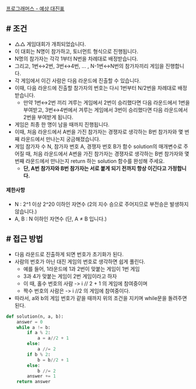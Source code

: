 
[프로그래머스 - 예상 대진표](https://school.programmers.co.kr/learn/courses/30/lessons/12985)


## **# 조건**

- △△ 게임대회가 개최되었습니다. 
- 이 대회는 N명이 참가하고, 토너먼트 형식으로 진행됩니다. 
- N명의 참가자는 각각 1부터 N번을 차례대로 배정받습니다. 
- 그리고, 1번↔2번, 3번↔4번, ... , N-1번↔N번의 참가자끼리 게임을 진행합니다. 
- 각 게임에서 이긴 사람은 다음 라운드에 진출할 수 있습니다. 
- 이때, 다음 라운드에 진출할 참가자의 번호는 다시 1번부터 N/2번을 차례대로 배정받습니다. 
	- 만약 1번↔2번 끼리 겨루는 게임에서 2번이 승리했다면 다음 라운드에서 1번을 부여받고, 3번↔4번에서 겨루는 게임에서 3번이 승리했다면 다음 라운드에서 2번을 부여받게 됩니다. 
- 게임은 최종 한 명이 남을 때까지 진행됩니다.
- 이때, 처음 라운드에서 A번을 가진 참가자는 경쟁자로 생각하는 B번 참가자와 몇 번째 라운드에서 만나는지 궁금해졌습니다. 
- 게임 참가자 수 N, 참가자 번호 A, 경쟁자 번호 B가 함수 solution의 매개변수로 주어질 때, 처음 라운드에서 A번을 가진 참가자는 경쟁자로 생각하는 B번 참가자와 몇 번째 라운드에서 만나는지 return 하는 solution 함수를 완성해 주세요. 
	- **단, A번 참가자와 B번 참가자는 서로 붙게 되기 전까지 항상 이긴다고 가정합니다.**

#### **제한사항**
- N : 2^1 이상 2^20 이하인 자연수 (2의 지수 승으로 주어지므로 부전승은 발생하지 않습니다.)
- A, B : N 이하인 자연수 (단, A ≠ B 입니다.)



## **# 접근 방법**

- 다음 라운드로 진출하게 되면 번호가 초기화가 된다.
- 사람의 번호가 아닌 대진 게임의 번호로 생각하면 쉽게 풀린다.
	- 예를 들어, 1라운드에 1과 2번이 맞붙는 게임이 1번 게임
	- 3과 4가 맞붙는 게임이 2번 게임이라고 하자
	- 이 때, 홀수 번호의 사람 -> i // 2 + 1 의 게임에 참여중이며
	- 짝수 번호의 사람은 -> i //2 의 게임에 참여중이다.
- 따라서, a와 b의 게임 번호가 같을 때까지 위의 조건을 지키며 while문을 돌려주면 된다.

```python
def solution(n, a, b):
    answer = 0
    while a != b:
        if a % 2:
            a = a//2 + 1
        else:
            a //= 2
        if b % 2:
            b = b//2 + 1
        else:
            b //= 2
        answer += 1
    return answer

```